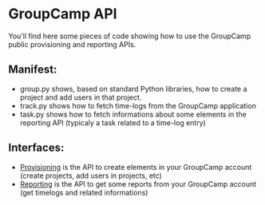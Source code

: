 # GroupCamp API

You'll find here some pieces of code showing how to use the
GroupCamp public provisioning and reporting APIs.

## Manifest:

* group.py shows, based on standard Python libraries, how to create
  a project and add users in that project.
* track.py shows how to fetch time-logs from the GroupCamp
  application
* task.py shows how to fetch informations about some elements in
  the reporting API (typicaly a task related to a time-log entry)

## Interfaces:

* [Provisioning](doc-provisioning/README.md) is the API to create elements
  in your GroupCamp account (create projects, add users in projects, etc)
* [Reporting](doc-reporting/README.md) is the API to get some reports from
  your GroupCamp account (get timelogs and related informations)


